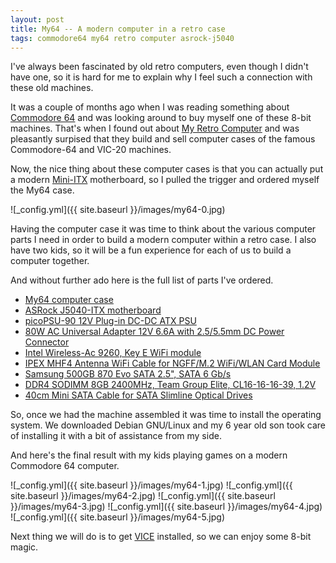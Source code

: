 ```yaml
---
layout: post
title: My64 -- A modern computer in a retro case
tags: commodore64 my64 retro computer asrock-j5040
---
```

I've always been fascinated by old retro computers, even though I
didn't have one, so it is hard for me to explain why I feel such a
connection with these old machines.

It was a couple of months ago when I was reading something about
[Commodore 64](https://en.wikipedia.org/wiki/Commodore_64) and was
looking around to buy myself one of these 8-bit machines. That's when
I found out about [My Retro Computer](https://myretrocomputer.com/)
and was pleasantly surpised that they build and sell computer cases of
the famous Commodore-64 and VIC-20 machines.

Now, the nice thing about these computer cases is that you can
actually put a modern
[Mini-ITX](https://en.wikipedia.org/wiki/Mini-ITX) motherboard, so I
pulled the trigger and ordered myself the My64 case.

![_config.yml]({{ site.baseurl }}/images/my64-0.jpg)

Having the computer case it was time to think about the various
computer parts I need in order to build a modern computer within a
retro case. I also have two kids, so it will be a fun experience for
each of us to build a computer together.

And without further ado here is the full list of parts I've ordered.

* [My64 computer case](https://myretrocomputer.com)
* [ASRock J5040-ITX motherboard](https://www.mini-itx.com/~J5040-ITX)
* [picoPSU-90 12V Plug-in DC-DC ATX PSU](https://www.mini-itx.com/~PICOPSU-90)
* [80W AC Universal Adapter 12V 6.6A with 2.5/5.5mm DC Power Connector](https://www.mini-itx.com/~80w-ac)
* [Intel Wireless-Ac 9260, Key E WiFi module](https://www.amazon.com/Intel-Wireless-Ac-9260-2230-Gigabit/dp/B079QH5KW1/)
* [IPEX MHF4 Antenna WiFi Cable for NGFF/M.2 WiFi/WLAN Card Module](https://www.amazon.com/gp/product/B07DB6ZG3B/)
* [Samsung 500GB 870 Evo SATA 2.5", SATA 6 Gb/s](https://www.amazon.com/SAMSUNG-500GB-Internal-MZ-77E500B-AM/dp/B08QBMD6P4/)
* [DDR4 SODIMM 8GB 2400MHz, Team Group Elite, CL16-16-16-39, 1.2V](https://www.amazon.com/TEAMGROUP-2400MHz-PC4-19200-SODIMM-Laptop/dp/B01HOM9IZ4/)
* [40cm Mini SATA Cable for SATA Slimline Optical Drives](https://www.mini-itx.com/~40CM-MINI-SATA)

So, once we had the machine assembled it was time to install the
operating system. We downloaded Debian GNU/Linux and my 6 year old son
took care of installing it with a bit of assistance from my side.

And here's the final result with my kids playing games on a modern
Commodore 64 computer.

![_config.yml]({{ site.baseurl }}/images/my64-1.jpg)
![_config.yml]({{ site.baseurl }}/images/my64-2.jpg)
![_config.yml]({{ site.baseurl }}/images/my64-3.jpg)
![_config.yml]({{ site.baseurl }}/images/my64-4.jpg)
![_config.yml]({{ site.baseurl }}/images/my64-5.jpg)

Next thing we will do is to get
[VICE](https://vice-emu.sourceforge.io/) installed, so we can enjoy
some 8-bit magic.
